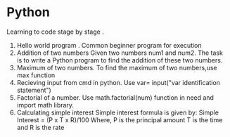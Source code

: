 # Python

Learning to code stage by stage .
1. Hello world program .
 Common beginner program for execution 
2. Addition of two numbers
 Given two numbers num1 and num2. The task is to write a Python program to find the addition of these two numbers.
3. Maximum of two numbers.
 To find the maximum of two numbers,use max function
4. Recieving input from cmd in python.
 Use var= input("var identification statement")
5. Factorial of a number.
 Use math.factorial(num) function in need and import math library.
6. Calculating simple interest
 Simple interest formula is given by: Simple Interest = (P x T x R)/100 Where, P is the principal amount T is the time and R is the rate
